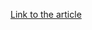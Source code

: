 [Link to the article](https://thehackernews.com/2024/11/the-problem-of-permissions-and-non-human-identities.html)
